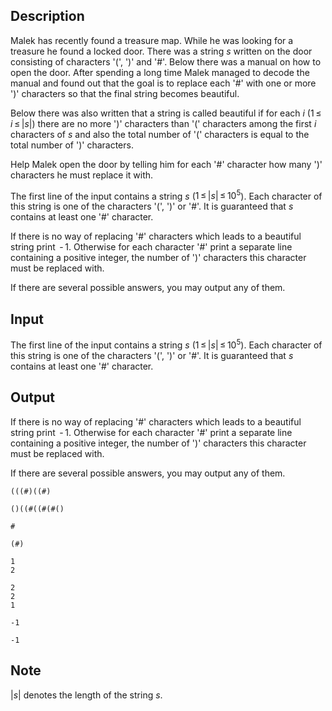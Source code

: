 ## Description

<div><p>Malek has recently found a treasure map. While he was looking for a treasure he found a locked door. There was a string <span class="tex-span"><i>s</i></span> written on the door consisting of characters '<span class="tex-font-style-tt">(</span>', '<span class="tex-font-style-tt">)</span>' and '<span class="tex-font-style-tt">#</span>'. Below there was a manual on how to open the door. After spending a long time Malek managed to decode the manual and found out that the goal is to replace each '<span class="tex-font-style-tt">#</span>' with one or more '<span class="tex-font-style-tt">)</span>' characters so that the final string becomes <span class="tex-font-style-underline">beautiful</span>. </p><p>Below there was also written that a string is called <span class="tex-font-style-underline">beautiful</span> if for each <span class="tex-span"><i>i</i></span> (<span class="tex-span">1 ≤ <i>i</i> ≤ |<i>s</i>|</span>) there are no more '<span class="tex-font-style-tt">)</span>' characters than '<span class="tex-font-style-tt">(</span>' characters among the first <span class="tex-span"><i>i</i></span> characters of <span class="tex-span"><i>s</i></span> and also the total number of '<span class="tex-font-style-tt">(</span>' characters is equal to the total number of '<span class="tex-font-style-tt">)</span>' characters. </p><p>Help Malek open the door by telling him for each '<span class="tex-font-style-tt">#</span>' character how many '<span class="tex-font-style-tt">)</span>' characters he must replace it with.</p></div><div class="input-specification"><p>The first line of the input contains a string <span class="tex-span"><i>s</i></span> (<span class="tex-span">1 ≤ |<i>s</i>| ≤ 10<sup class="upper-index">5</sup></span>). Each character of this string is one of the characters '<span class="tex-font-style-tt">(</span>', '<span class="tex-font-style-tt">)</span>' or '<span class="tex-font-style-tt">#</span>'. It is guaranteed that <span class="tex-span"><i>s</i></span> contains at least one '<span class="tex-font-style-tt">#</span>' character.</p></div><div class="output-specification"><p>If there is no way of replacing '<span class="tex-font-style-tt">#</span>' characters which leads to a beautiful string print <span class="tex-span"> - 1</span>. Otherwise for each character '<span class="tex-font-style-tt">#</span>' print a separate line containing a positive integer, the number of '<span class="tex-font-style-tt">)</span>' characters this character must be replaced with.</p><p><span class="tex-font-style-bf">If there are several possible answers, you may output any of them.</span></p></div>

## Input

<p>The first line of the input contains a string <span class="tex-span"><i>s</i></span> (<span class="tex-span">1 ≤ |<i>s</i>| ≤ 10<sup class="upper-index">5</sup></span>). Each character of this string is one of the characters '<span class="tex-font-style-tt">(</span>', '<span class="tex-font-style-tt">)</span>' or '<span class="tex-font-style-tt">#</span>'. It is guaranteed that <span class="tex-span"><i>s</i></span> contains at least one '<span class="tex-font-style-tt">#</span>' character.</p>

## Output

<p>If there is no way of replacing '<span class="tex-font-style-tt">#</span>' characters which leads to a beautiful string print <span class="tex-span"> - 1</span>. Otherwise for each character '<span class="tex-font-style-tt">#</span>' print a separate line containing a positive integer, the number of '<span class="tex-font-style-tt">)</span>' characters this character must be replaced with.</p><p><span class="tex-font-style-bf">If there are several possible answers, you may output any of them.</span></p>





```input1
(((#)((#)

```




```input2
()((#((#(#()

```




```input3
#

```




```input4
(#)

```




```output1
1
2

```




```output2
2
2
1
```




```output3
-1

```




```output4
-1

```



## Note

<p><span class="tex-span">|<i>s</i>|</span> denotes the length of the string <span class="tex-span"><i>s</i></span>.</p>
